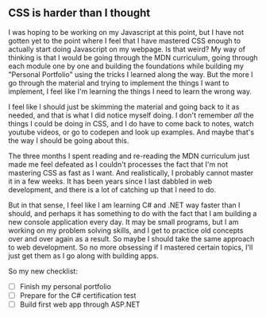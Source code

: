 ## CSS is harder than I thought

I was hoping to be working on my Javascript at this point, but I have not gotten yet to the point where I feel that I have mastered CSS enough to actually start doing Javascript on my webpage. Is that weird?
My way of thinking is that I would be going through the MDN curriculum, going through each module one by one and building the foundations while building my "Personal Portfolio" using the tricks I learned along
the way. But the more I go through the material and trying to implement the things I want to implement, I feel like I'm learning the things I need to learn the wrong way.

I feel like I should just be skimming the material and going back to it as needed, and that is what I did notice myself doing. I don't remember *all* the things I could be doing in CSS, and I do have to come back to
notes, watch youtube videos, or go to codepen and look up examples. And maybe that's the way I should be going about this.

The three months I spent reading and re-reading the MDN curriculum just made me feel defeated as I couldn't processes the fact that I'm not mastering CSS as fast as I want. And realistically, I probably cannot master
it in a few weeks. It has been years since I last dabbled in web development, and there is a lot of catching up that I need to do.

But in that sense, I feel like I am learning C# and .NET way faster than I should, and perhaps it has something to do with the fact that I am building a new console application every day. It may be small programs, but I
am working on my problem solving skills, and I get to practice old concepts over and over again as a result. So maybe I should take the same approach to web development. So no more obsessing if I mastered certain topics,
I'll just get them as I go along with building apps.

So my new checklist:
- [ ] Finish my personal portfolio
- [ ] Prepare for the C# certification test
- [ ] Build first web app through ASP.NET
